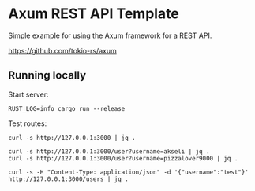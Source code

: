 # Axum REST API Template

Simple example for using the Axum framework for a REST API.

<https://github.com/tokio-rs/axum>

## Running locally

Start server:

```shell
RUST_LOG=info cargo run --release
```

Test routes:

```shell
curl -s http://127.0.0.1:3000 | jq .

curl -s http://127.0.0.1:3000/user?username=akseli | jq .
curl -s http://127.0.0.1:3000/user?username=pizzalover9000 | jq .

curl -s -H "Content-Type: application/json" -d '{"username":"test"}' http://127.0.0.1:3000/users | jq .
```
